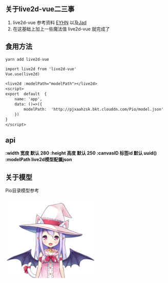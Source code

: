 ## 关于live2d-vue二三事
1. live2d-vue 参考资料 [EYHN](https://github.com/EYHN/hexo-helper-live2d) 以及[Jad](https://github.com/journey-ad/live2d_src)
2. 在这基础上加上一些魔法值 live2d-vue 就完成了

## 食用方法
```
yarn add live2d-vue
```
```
import live2d from 'live2d-vue'
Vue.use(live2d)
```
```
<live2d :modelPath="modelPath"></live2d>
<script>
export  default  {
	name: 'app',
	data: ()=>({
		modelPath:  'http://pjxaahzsk.bkt.clouddn.com/Pio/model.json'
	})
}
</script>
```
## api
**:width 宽度  默认  280**
**:height  高度 默认  250**
**:canvasID  标签id 默认 uuid()**
**:modelPath  live2d模型配置json**

## 关于模型
Pio目录模型参考

![药水制作师](https://raw.githubusercontent.com/LingHanChuJian/live2d-vue/master/public/live2d.png)